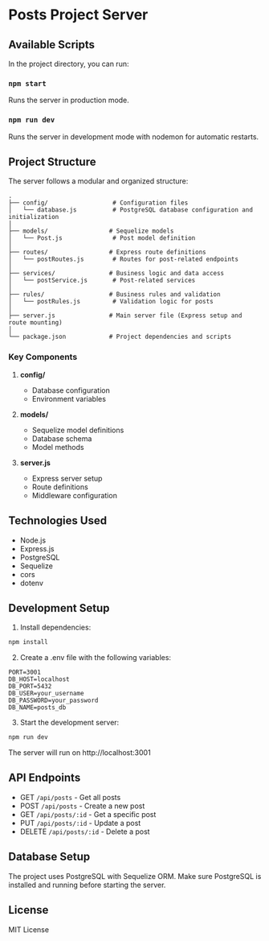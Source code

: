 # Posts Project Server

## Available Scripts

In the project directory, you can run:

### `npm start`

Runs the server in production mode.

### `npm run dev`

Runs the server in development mode with nodemon for automatic restarts.

## Project Structure

The server follows a modular and organized structure:

```
.
├── config/                  # Configuration files
│   └── database.js          # PostgreSQL database configuration and initialization
│
├── models/                 # Sequelize models
│   └── Post.js              # Post model definition
│
├── routes/                 # Express route definitions
│   └── postRoutes.js        # Routes for post-related endpoints
│
├── services/               # Business logic and data access
│   └── postService.js       # Post-related services
│
├── rules/                  # Business rules and validation
│   └── postRules.js         # Validation logic for posts
│
├── server.js               # Main server file (Express setup and route mounting)
│
└── package.json            # Project dependencies and scripts
```

### Key Components

1. **config/**
   - Database configuration
   - Environment variables

2. **models/**
   - Sequelize model definitions
   - Database schema
   - Model methods

3. **server.js**
   - Express server setup
   - Route definitions
   - Middleware configuration

## Technologies Used

- Node.js
- Express.js
- PostgreSQL
- Sequelize
- cors
- dotenv

## Development Setup

1. Install dependencies:
```bash
npm install
```

2. Create a .env file with the following variables:
```
PORT=3001
DB_HOST=localhost
DB_PORT=5432
DB_USER=your_username
DB_PASSWORD=your_password
DB_NAME=posts_db
```

3. Start the development server:
```bash
npm run dev
```

The server will run on http://localhost:3001

## API Endpoints

- GET `/api/posts` - Get all posts
- POST `/api/posts` - Create a new post
- GET `/api/posts/:id` - Get a specific post
- PUT `/api/posts/:id` - Update a post
- DELETE `/api/posts/:id` - Delete a post

## Database Setup

The project uses PostgreSQL with Sequelize ORM. Make sure PostgreSQL is installed and running before starting the server.

## License

MIT License
